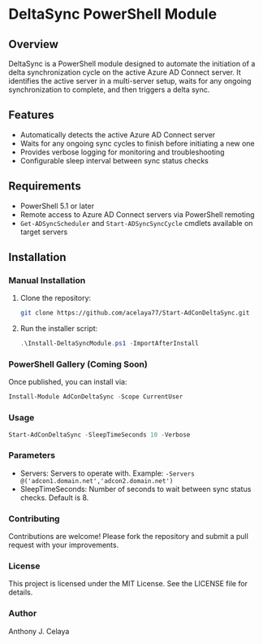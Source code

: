 # DeltaSync PowerShell Module

## Overview

DeltaSync is a PowerShell module designed to automate the initiation of a delta synchronization cycle on the active Azure AD Connect server. It identifies the active server in a multi-server setup, waits for any ongoing synchronization to complete, and then triggers a delta sync.

## Features

- Automatically detects the active Azure AD Connect server
- Waits for any ongoing sync cycles to finish before initiating a new one
- Provides verbose logging for monitoring and troubleshooting
- Configurable sleep interval between sync status checks

## Requirements

- PowerShell 5.1 or later
- Remote access to Azure AD Connect servers via PowerShell remoting
- `Get-ADSyncScheduler` and `Start-ADSyncSyncCycle` cmdlets available on target servers

## Installation

### Manual Installation

1. Clone the repository:
   ```bash
   git clone https://github.com/acelaya77/Start-AdConDeltaSync.git
   ```
2. Run the installer script:
   ```PowerShell
   .\Install-DeltaSyncModule.ps1 -ImportAfterInstall
   ```

### PowerShell Gallery (Coming Soon)

Once published, you can install via:

```PowerShell
Install-Module AdConDeltaSync -Scope CurrentUser
```

### Usage

```PowerShell
Start-AdConDeltaSync -SleepTimeSeconds 10 -Verbose
```

### Parameters

- Servers: Servers to operate with. Example: `-Servers @('adcon1.domain.net','adcon2.domain.net')`
- SleepTimeSeconds: Number of seconds to wait between sync status checks. Default is 8.

### Contributing

Contributions are welcome! Please fork the repository and submit a pull request with your improvements.

### License

This project is licensed under the MIT License. See the LICENSE file for details.

### Author

Anthony J. Celaya
